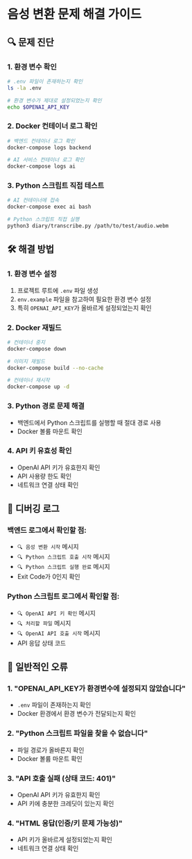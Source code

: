 # 음성 변환 문제 해결 가이드

## 🔍 문제 진단

### 1. 환경 변수 확인
```bash
# .env 파일이 존재하는지 확인
ls -la .env

# 환경 변수가 제대로 설정되었는지 확인
echo $OPENAI_API_KEY
```

### 2. Docker 컨테이너 로그 확인
```bash
# 백엔드 컨테이너 로그 확인
docker-compose logs backend

# AI 서비스 컨테이너 로그 확인
docker-compose logs ai
```

### 3. Python 스크립트 직접 테스트
```bash
# AI 컨테이너에 접속
docker-compose exec ai bash

# Python 스크립트 직접 실행
python3 diary/transcribe.py /path/to/test/audio.webm
```

## 🛠️ 해결 방법

### 1. 환경 변수 설정
1. 프로젝트 루트에 `.env` 파일 생성
2. `env.example` 파일을 참고하여 필요한 환경 변수 설정
3. 특히 `OPENAI_API_KEY`가 올바르게 설정되었는지 확인

### 2. Docker 재빌드
```bash
# 컨테이너 중지
docker-compose down

# 이미지 재빌드
docker-compose build --no-cache

# 컨테이너 재시작
docker-compose up -d
```

### 3. Python 경로 문제 해결
- 백엔드에서 Python 스크립트를 실행할 때 절대 경로 사용
- Docker 볼륨 마운트 확인

### 4. API 키 유효성 확인
- OpenAI API 키가 유효한지 확인
- API 사용량 한도 확인
- 네트워크 연결 상태 확인

## 📝 디버깅 로그

### 백엔드 로그에서 확인할 점:
- `🔍 음성 변환 시작` 메시지
- `🔍 Python 스크립트 호출 시작` 메시지
- `🔍 Python 스크립트 실행 완료` 메시지
- Exit Code가 0인지 확인

### Python 스크립트 로그에서 확인할 점:
- `🔍 OpenAI API 키 확인` 메시지
- `🔍 처리할 파일` 메시지
- `🔍 OpenAI API 호출 시작` 메시지
- API 응답 상태 코드

## 🚨 일반적인 오류

### 1. "OPENAI_API_KEY가 환경변수에 설정되지 않았습니다"
- `.env` 파일이 존재하는지 확인
- Docker 환경에서 환경 변수가 전달되는지 확인

### 2. "Python 스크립트 파일을 찾을 수 없습니다"
- 파일 경로가 올바른지 확인
- Docker 볼륨 마운트 확인

### 3. "API 호출 실패 (상태 코드: 401)"
- OpenAI API 키가 유효한지 확인
- API 키에 충분한 크레딧이 있는지 확인

### 4. "HTML 응답(인증/키 문제 가능성)"
- API 키가 올바르게 설정되었는지 확인
- 네트워크 연결 상태 확인

